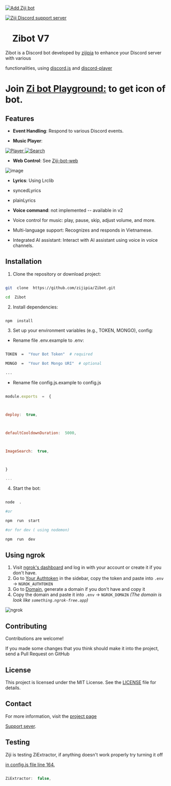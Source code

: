 <p align="center">

<a  href="https://discord.com/oauth2/authorize?client_id=1005716197259612193"><img  src="https://img.shields.io/badge/ADD_Bot-Ziji_Bot?style=for-the-badge&label=Ziji%20Bot&color=%237289DA"  alt="Add Ziji bot"></a>

<a  href="https://discord.gg/zaskhD7PTW"><img  src="https://img.shields.io/discord/1007597270704869387?style=for-the-badge&color=%237289DA"  alt="Ziji Discord support server"></a>

</p>

# [<img src="https://raw.githubusercontent.com/zijipia/zijipia/main/Assets/ZijiAvt.gif" width="15"/>](./) Zibot V7

Zibot is a Discord bot developed by [zijipia](https://github.com/zijipia) to enhance your Discord server with various

functionalities, using [discord.js](https://discord.js.org/) and [discord-player](https://discord-player.js.org/)

# Join [Zi bot Playground:](https://discord.gg/32GkbyXtbA) to get icon of bot.

## Features

- **Event Handling**: Respond to various Discord events.

- **Music Player**:

<p>

<div  class="image">

<a  href="./"  data-sub-html="Description">

<img  alt="Player"  src="https://raw.githubusercontent.com/zijipia/zijipia/Ziji-Discord-Bot-Image/Assets/Player.png"  />

<img  alt="Search"  src="https://github.com/zijipia/zijipia/blob/Ziji-Discord-Bot-Image/Assets/search.png"  />

</a>

</div>

</p>

- **Web Control**: See [Ziji-bot-web](https://github.com/zijipia/Ziji-bot-web)

![image](https://github.com/user-attachments/assets/b2ee308e-2f46-4c20-86a6-c7f95108a86b)

- **Lyrics**: Using Lrclib

- syncedLyrics

- plainLyrics

- **Voice command**: not implemented -- available in v2

- Voice control for music: play, pause, skip, adjust volume, and more.

- Multi-language support: Recognizes and responds in Vietnamese.

- Integrated AI assistant: Interact with AI assistant using voice in voice channels.

## Installation

1. Clone the repository or download project:

```bash

git  clone  https://github.com/zijipia/Zibot.git

cd  Zibot

```

2. Install dependencies:

```bash

npm  install

```

3. Set up your environment variables (e.g., TOKEN, MONGO), config:

- Rename file .env.example to .env:

```bash

TOKEN  =  "Your Bot Token"  # required

MONGO  =  "Your Bot Mongo URI"  # optional

...

```

- Rename file config.js.example to config.js

```js

module.exports  =  {



deploy:  true,



defaultCooldownDuration:  5000,



ImageSearch:  true,



}

...

```

4. Start the bot:

```bash

node  .

#or

npm  run  start

#or for dev ( using nodemon)

npm  run  dev

```

## Using ngrok

1. Visit [ngrok's dashboard](https://dashboard.ngrok.com) and log in with your account or create it if you don't have.
2. Go to [Your Authtoken](https://dashboard.ngrok.com/get-started/your-authtoken) in the sidebar, copy the token and paste into
   `.env` -> `NGROK_AUTHTOKEN`
3. Go to [Domain](https://dashboard.ngrok.com/domains), generate a domain if you don't have and copy it
4. Copy the domain and paste it into `.env` -> `NGROK_DOMAIN` _(The domain is look like `something.ngrok-free.app`)_

<img  alt="ngrok"  src="https://files.catbox.moe/dqc3z6.png"  />

## Contributing

Contributions are welcome!

If you made some changes that you think should make it into the project, send a Pull Request on GitHub

## License

This project is licensed under the MIT License. See the [LICENSE](./blob/main/LICENSE) file for details.

## Contact

For more information, visit the [project page](https://github.com/zijipia/Ziji-bot-discord)

[Support sever](https://discord.gg/GQyJkZDtdX).

## Testing

Ziji is testing ZiExtractor, if anything doesn't work properly try turning it off

[in config.js file line 164.](https://github.com/zijipia/Ziji-bot-discord/blob/main/config.js.example#L164)

```js

ZiExtractor:  false,

```
